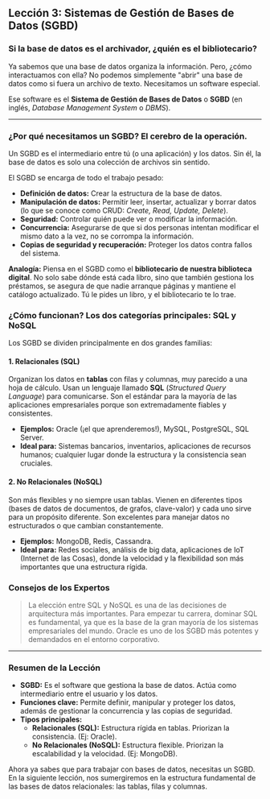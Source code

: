 ## Lección 3: Sistemas de Gestión de Bases de Datos (SGBD)

### Si la base de datos es el archivador, ¿quién es el bibliotecario?

Ya sabemos que una base de datos organiza la información. Pero, ¿cómo interactuamos con ella? No podemos simplemente "abrir" una base de datos como si fuera un archivo de texto. Necesitamos un software especial.

Ese software es el **Sistema de Gestión de Bases de Datos** o **SGBD** (en inglés, *Database Management System* o *DBMS*).

---

### ¿Por qué necesitamos un SGBD? El cerebro de la operación.

Un SGBD es el intermediario entre tú (o una aplicación) y los datos. Sin él, la base de datos es solo una colección de archivos sin sentido.

El SGBD se encarga de todo el trabajo pesado:
- **Definición de datos:** Crear la estructura de la base de datos.
- **Manipulación de datos:** Permitir leer, insertar, actualizar y borrar datos (lo que se conoce como CRUD: *Create, Read, Update, Delete*).
- **Seguridad:** Controlar quién puede ver o modificar la información.
- **Concurrencia:** Asegurarse de que si dos personas intentan modificar el mismo dato a la vez, no se corrompa la información.
- **Copias de seguridad y recuperación:** Proteger los datos contra fallos del sistema.

**Analogía:** Piensa en el SGBD como el **bibliotecario de nuestra biblioteca digital**. No solo sabe dónde está cada libro, sino que también gestiona los préstamos, se asegura de que nadie arranque páginas y mantiene el catálogo actualizado. Tú le pides un libro, y el bibliotecario te lo trae.

### ¿Cómo funcionan? Los dos categorías principales: SQL y NoSQL

Los SGBD se dividen principalmente en dos grandes familias:

#### 1. Relacionales (SQL)
Organizan los datos en **tablas** con filas y columnas, muy parecido a una hoja de cálculo. Usan un lenguaje llamado **SQL** (*Structured Query Language*) para comunicarse. Son el estándar para la mayoría de las aplicaciones empresariales porque son extremadamente fiables y consistentes.
- **Ejemplos:** Oracle (¡el que aprenderemos!), MySQL, PostgreSQL, SQL Server.
- **Ideal para:** Sistemas bancarios, inventarios, aplicaciones de recursos humanos; cualquier lugar donde la estructura y la consistencia sean cruciales.

#### 2. No Relacionales (NoSQL)
Son más flexibles y no siempre usan tablas. Vienen en diferentes tipos (bases de datos de documentos, de grafos, clave-valor) y cada uno sirve para un propósito diferente. Son excelentes para manejar datos no estructurados o que cambian constantemente.
- **Ejemplos:** MongoDB, Redis, Cassandra.
- **Ideal para:** Redes sociales, análisis de big data, aplicaciones de IoT (Internet de las Cosas), donde la velocidad y la flexibilidad son más importantes que una estructura rígida.

### Consejos de los Expertos

> La elección entre SQL y NoSQL es una de las decisiones de arquitectura más importantes. Para empezar tu carrera, dominar SQL es fundamental, ya que es la base de la gran mayoría de los sistemas empresariales del mundo. Oracle es uno de los SGBD más potentes y demandados en el entorno corporativo.

---

### Resumen de la Lección

- **SGBD:** Es el software que gestiona la base de datos. Actúa como intermediario entre el usuario y los datos.
- **Funciones clave:** Permite definir, manipular y proteger los datos, además de gestionar la concurrencia y las copias de seguridad.
- **Tipos principales:**
    - **Relacionales (SQL):** Estructura rígida en tablas. Priorizan la consistencia. (Ej: Oracle).
    - **No Relacionales (NoSQL):** Estructura flexible. Priorizan la escalabilidad y la velocidad. (Ej: MongoDB).

Ahora ya sabes que para trabajar con bases de datos, necesitas un SGBD. En la siguiente lección, nos sumergiremos en la estructura fundamental de las bases de datos relacionales: las tablas, filas y columnas.
